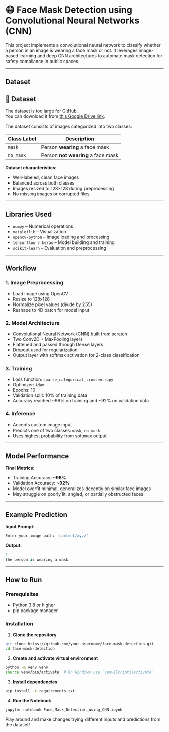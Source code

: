 # 😷 Face Mask Detection using Convolutional Neural Networks (CNN)

This project implements a convolutional neural network to classify whether a person in an image is wearing a face mask or not. It leverages image-based learning and deep CNN architectures to automate mask detection for safety compliance in public spaces.

---

## Dataset

## 📁 Dataset

The dataset is too large for GitHub.  
You can download it from [this Google Drive link](https://drive.google.com/file/d/1q1-Pduxn0EF1cgFUj4mRxfZSNgyFkUE_/view?usp=sharing).



The dataset consists of images categorized into two classes:

| Class Label | Description                  |
|-------------|------------------------------|
| `mask`      | Person **wearing** a face mask |
| `no_mask`   | Person **not wearing** a face mask |


**Dataset characteristics:**
- Well-labeled, clean face images  
- Balanced across both classes  
- Images resized to 128×128 during preprocessing  
- No missing images or corrupted files  

---

## Libraries Used

- `numpy` – Numerical operations  
- `matplotlib` – Visualization  
- `opencv-python` – Image loading and processing  
- `tensorflow / keras` – Model building and training  
- `scikit-learn` – Evaluation and preprocessing  

---

## Workflow

### 1. Image Preprocessing
- Load image using OpenCV  
- Resize to 128x128  
- Normalize pixel values (divide by 255)  
- Reshape to 4D batch for model input  

### 2. Model Architecture
- Convolutional Neural Network (CNN) built from scratch  
- Two Conv2D + MaxPooling layers  
- Flattened and passed through Dense layers  
- Dropout used for regularization  
- Output layer with softmax activation for 2-class classification  

### 3. Training
- Loss function: `sparse_categorical_crossentropy`  
- Optimizer: `Adam`  
- Epochs: 10  
- Validation split: 10% of training data  
- Accuracy reached ~96% on training and ~92% on validation data  

### 4. Inference
- Accepts custom image input  
- Predicts one of two classes: `mask`, `no_mask`  
- Uses highest probability from softmax output  

---

## Model Performance

**Final Metrics:**
- Training Accuracy: **~96%**  
- Validation Accuracy: **~92%**  
- Model overfit minimal, generalizes decently on similar face images  
- May struggle on poorly lit, angled, or partially obstructed faces  

---

## Example Prediction

**Input Prompt:**
```python
Enter your image path: 'content/xyz/'
```

**Output:**
```python
1
the person is wearing a mask
```


---

## How to Run

### Prerequisites
- Python 3.8 or higher  
- pip package manager  

### Installation

1. **Clone the repository**
```bash
git clone https://github.com/your-username/face-mask-detection.git
cd face-mask-detection
```

2. **Create and activate virtual environment**
```bash
python -m venv venv
source venv/bin/activate  # On Windows use `venv\Scripts\activate`
```

3. **Install dependencies**
```bash
pip install -r requirements.txt
```
4. **Run the Notebook**
```bash
jupyter notebook Face_Mask_Detection_using_CNN.ipynb
```
Play around and make changes trying different inputs and predictions from the dataset! 

